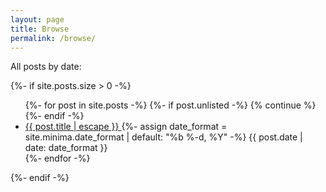 ```yaml
---
layout: page
title: Browse
permalink: /browse/
---
```


All posts by date:

{%- if site.posts.size > 0 -%}
<!-- <h2 class="post-list-heading">{{ page.list_title | default: "Posts" }}</h2> -->
<ul class="atom-post-list">
  {%- for post in site.posts -%}
    {%- if post.unlisted -%}
      {% continue %}
    {%- endif -%}
    <li>
      <div class="atom-post-list-entry">
        <a href="{{ post.url | relative_url }}">
          {{ post.title | escape }}
        </a>
        <span class="post-meta">
          {%- assign date_format = site.minima.date_format | default: "%b %-d, %Y" -%}
          {{ post.date | date: date_format }}
        </span>
      </div>
    </li>
  {%- endfor -%}
</ul>
{%- endif -%}
